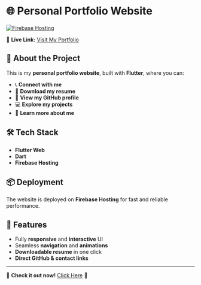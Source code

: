 # 🌐 Personal Portfolio Website  

[![Firebase Hosting](https://img.shields.io/badge/Firebase-Hosting-orange?logo=firebase)](https://pranavdave-d9dc3.web.app/)

🚀 **Live Link:** [Visit My Portfolio](https://pranavdave-d9dc3.web.app/)  

## 📌 About the Project  
This is my **personal portfolio website**, built with **Flutter**, where you can:  
- 📞 **Connect with me**  
- 📄 **Download my resume**  
- 🔗 **View my GitHub profile**  
- 💻 **Explore my projects**  
- 📝 **Learn more about me**  

## 🛠️ Tech Stack  
- **Flutter Web**  
- **Dart**  
- **Firebase Hosting**  

## 📦 Deployment  
The website is deployed on **Firebase Hosting** for fast and reliable performance.  

## 🎯 Features  
- Fully **responsive** and **interactive** UI  
- Seamless **navigation** and **animations**  
- **Downloadable resume** in one click  
- **Direct GitHub & contact links**  

---

🔗 **Check it out now!** [Click Here](https://pranavdave-d9dc3.web.app/) 🚀  
